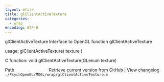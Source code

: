 ```yaml
---
layout: mfile
title: glClientActiveTexture
categories:
  - wrap
encoding: UTF-8
---
```


glClientActiveTexture  Interface to OpenGL function glClientActiveTexture

usage:  glClientActiveTexture\( texture \)

C function:  void glClientActiveTexture\(GLenum texture\)


<div class="code_header" style="text-align:right;">
  <span style="float:left;">Path&nbsp;&nbsp;</span> <span class="counter">Retrieve <a href=
  "https://raw.github.com/Psychtoolbox-3/Psychtoolbox-3/beta/./PsychOpenGL/MOGL/wrap/glClientActiveTexture.m">current version from GitHub</a> | View <a href=
  "https://github.com/Psychtoolbox-3/Psychtoolbox-3/commits/beta/./PsychOpenGL/MOGL/wrap/glClientActiveTexture.m">changelog</a></span>
</div>
<div class="code">
  <code>./PsychOpenGL/MOGL/wrap/glClientActiveTexture.m</code>
</div>
